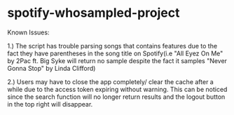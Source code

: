 # spotify-whosampled-project


Known Issues: 

1.) The script has trouble parsing songs that contains features due to the fact they have parentheses in the song title on Spotify(i.e "All Eyez On Me" by 2Pac ft. Big Syke will return no sample despite the fact it samples "Never Gonna Stop" by Linda Clifford)

2.) Users may have to close the app completely/ clear the cache after a while due to the access token expiring without warning. This can be noticed since the search function will no longer return results and the logout button in the top right will disappear. 